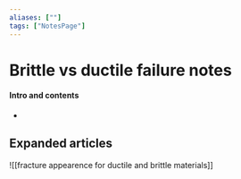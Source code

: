 ```yaml
---
aliases: [""]
tags: ["NotesPage"]
---
```


# Brittle vs ductile failure notes

#### Intro and contents
- 



## Expanded articles

![[fracture appearence for ductile and brittle materials]]
